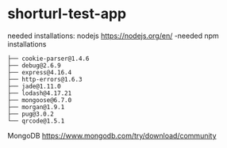 # shorturl-test-app
needed installations:
 nodejs https://nodejs.org/en/
  -needed npm installations
  
    ├── cookie-parser@1.4.6
    ├── debug@2.6.9
    ├── express@4.16.4
    ├── http-errors@1.6.3
    ├── jade@1.11.0
    ├── lodash@4.17.21
    ├── mongoose@6.7.0
    ├── morgan@1.9.1
    ├── pug@3.0.2
    └── qrcode@1.5.1
 MongoDB https://www.mongodb.com/try/download/community
 
 
